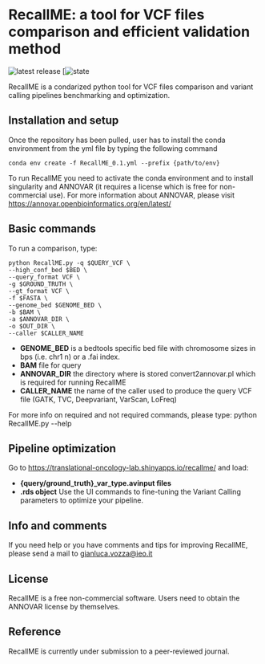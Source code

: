 RecallME: a tool for VCF files comparison and efficient validation method
=============
![latest release](https://img.shields.io/github/v/release/mazzalab-ieo/recallme)
[![state](https://img.shields.io//github/deployments/gianlucavozza/mazzalab-ieo/)

RecallME is a condarized python tool for VCF files comparison and variant calling pipelines benchmarking and optimization.

## Installation and setup
Once the repository has been pulled, user has to install the conda environment from the yml file by typing the following command
```
conda env create -f RecallME_0.1.yml --prefix {path/to/env}
```
To run RecallME you need to activate the conda environment and to install singularity and ANNOVAR (it requires a license which is free for non-commercial use).
For more information about ANNOVAR, please visit https://annovar.openbioinformatics.org/en/latest/

## Basic commands
To run a comparison, type:
```
python RecallME.py -q $QUERY_VCF \
--high_conf_bed $BED \
--query_format VCF \
-g $GROUND_TRUTH \
--gt_format VCF \
-f $FASTA \
--genome_bed $GENOME_BED \
-b $BAM \
-a $ANNOVAR_DIR \
-o $OUT_DIR \
--caller $CALLER_NAME 
```

* **GENOME_BED** is a bedtools specific bed file with chromosome sizes in bps (i.e. chr1 n) or a .fai index.
* **BAM** file for query
* **ANNOVAR_DIR** the directory where is stored convert2annovar.pl which is required for running RecallME
* **CALLER_NAME** the name of the caller used to produce the query VCF file (GATK, TVC, Deepvariant, VarScan, LoFreq)

For more info on required and not required commands, please type:
python RecallME.py --help

## Pipeline optimization
Go to https://translational-oncology-lab.shinyapps.io/recallme/ and load: 
* **{query/ground_truth}_var_type.avinput files**
* **.rds object**
Use the UI commands to fine-tuning the Variant Calling parameters to optimize your pipeline.

## Info and comments
If you need help or you have comments and tips for improving RecallME, please send a mail to gianluca.vozza@ieo.it

## License

 RecallME is a free non-commercial software. Users need to obtain the ANNOVAR license by themselves.
 
 ## Reference
 
RecallME is currently under submission to a peer-reviewed journal.
